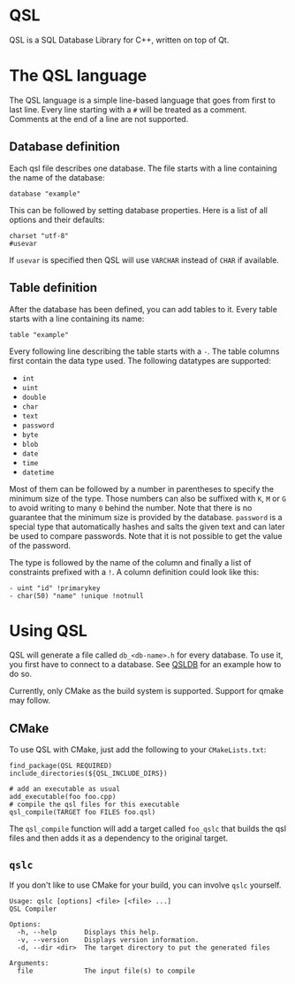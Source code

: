 # QSL

QSL is a SQL Database Library for C++, written on top of Qt.

# The QSL language

The QSL language is a simple line-based language that goes from first to last line. Every line
starting with a `#` will be treated as a comment. Comments at the end of a line are not supported.

## Database definition

Each qsl file describes one database. The file starts with a line containing the name of
the database:

```
database "example"
```

This can be followed by setting database properties. Here is a list of all options and their defaults:

```
charset "utf-8"
#usevar
```

If `usevar` is specified then QSL will use `VARCHAR` instead of `CHAR` if available.

## Table definition

After the database has been defined, you can add tables to it. Every table starts with a line
containing its name:

```
table "example"
```

Every following line describing the table starts with a `-`. The table columns first contain the
data type used. The following datatypes are supported:

 - `int`
 - `uint`
 - `double`
 - `char`
 - `text`
 - `password`
 - `byte`
 - `blob`
 - `date`
 - `time`
 - `datetime`
 
Most of them can be followed by a number in parentheses to specify the minimum size of the
type. Those numbers can also be suffixed with `K`, `M` or `G` to avoid writing to many `0` behind
the number. Note that there is no guarantee that the minimum size is provided by the database.
`password` is a special type that automatically hashes and salts the given text and can later
be used to compare passwords. Note that it is not possible to get the value of the password.

The type is followed by the name of the column and finally a list of constraints prefixed with
a `!`. A column definition could look like this:

```
- uint "id" !primarykey
- char(50) "name" !unique !notnull
```

# Using QSL

QSL will generate a file called `db_<db-name>.h` for every database. To use it, you first have
to connect to a database. See [QSLDB](classqsl_1_1QSLDB.html#details) for an example how to do so.

Currently, only CMake as the build system is supported. Support for qmake may follow.

## CMake

To use QSL with CMake, just add the following to your `CMakeLists.txt`:

```
find_package(QSL REQUIRED)
include_directories(${QSL_INCLUDE_DIRS})

# add an executable as usual
add_executable(foo foo.cpp)
# compile the qsl files for this executable
qsl_compile(TARGET foo FILES foo.qsl)
```

The `qsl_compile` function will add a target called `foo_qslc` that builds the qsl
files and then adds it as a dependency to the original target.

## `qslc`

If you don't like to use CMake for your build, you can involve `qslc` yourself.

```
Usage: qslc [options] <file> [<file> ...]
QSL Compiler

Options:
  -h, --help       Displays this help.
  -v, --version    Displays version information.
  -d, --dir <dir>  The target directory to put the generated files

Arguments:
  file             The input file(s) to compile
```
